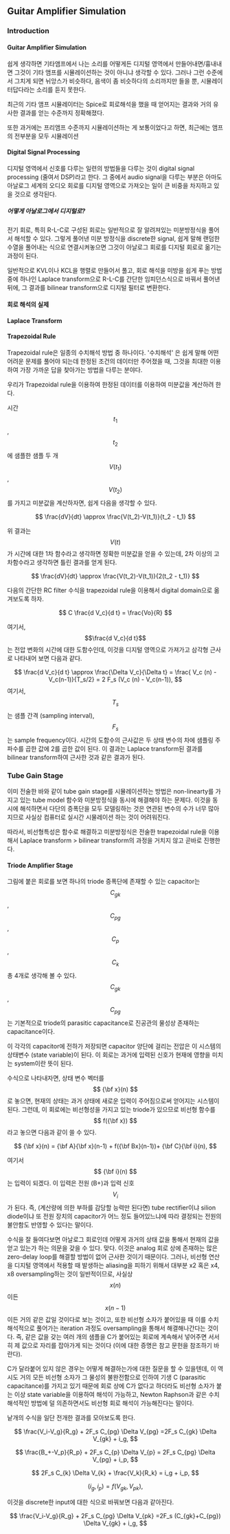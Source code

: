 ## Guitar Amplifier Simulation


### Introduction



#### Guitar Amplifier Simulation

쉽게 생각하면 기타앰프에서 나는 소리를 어떻게든 디지털 영역에서 만들어내면/흉내내면 그것이 기타 앰프를 시뮬레이션하는 것이 아니냐 생각할 수 있다. 그러나 그런 수준에서 그치게 되면 뉘앙스가 비슷하다, 음색이 좀 비슷하다의 소리까지만 들을 뿐, 시뮬레이터답다라는 소리를 듣지 못한다.

최근의 기타 앰프 시뮬레이터는 Spice로 회로해석을 했을 때 얻어지는 결과와 거의 유사한 결과를 얻는 수준까지 정확해졌다.

또한 과거에는 프리앰프 수준까지 시뮬레이션하는 게 보통이었다고 하면, 최근에는 앰프의 전부분을 모두 시뮬레이션

#### Digital Signal Processing

디지털 영역에서 신호를 다루는 일련의 방법들을 다루는 것이 digital signal processing (줄여서 DSP)라고 한다. 그 중에서 audio signal을 다루는 부분은 아마도 아날로그 세계의 오디오 회로를 디지털 영역으로 가져오는 일이 큰 비중을 차지하고 있을 것으로 생각된다.

##### 어떻게 아날로그에서 디지털로?

전기 회로, 특히 R-L-C로 구성된 회로는 일반적으로 잘 알려져있는 미분방정식을 풀어서 해석할 수 있다. 그렇게 풀어낸 미분 방정식을 discrete한 signal, 쉽게 말해 랜덤한 수열을 풀어내는 식으로 연결시켜놓으면 그것이 아날로그 회로를 디지털 회로로 옮기는 과정이 된다.

일반적으로 KVL이나 KCL을 행렬로 만들어서 풀고, 회로 해석을 미방을 쉽게 푸는 방법 중에 하나인 Laplace transform으로 R-L-C를 간단한 임피던스식으로 바꿔서 풀어낸 뒤에, 그 결과를 bilinear transform으로 디지털 필터로 변환한다.

#### 회로 해석의 실제



#### Laplace Transform


#### Trapezoidal Rule

Trapezoidal rule은 일종의 수치해석 방법 중 하나이다. '수치해석' 은 쉽게 말해 어떤 어려운 문제를 풀어야 되는데 한정된 조건의 데이터만 주어졌을 때, 그것을 최대한 이용하여 가장 가까운 답을 찾아가는 방법을 다루는 분야다.

우리가 Trapezoidal rule을 이용하여 한정된 데이터를 이용하여 미분값을 계산하려 한다.

시간 $$ t_1 $$, $$ t_2 $$ 에 샘플한 샘플 두 개 $$ V(t_1) $$, $$ V(t_2) $$를 가지고 미분값을 계산하자면, 쉽게 다음을 생각할 수 있다.

$$ \frac{dV}{dt} \approx \frac{V(t_2)-V(t_1)}{t_2 - t_1} $$

위 결과는 $$V(t)$$가 시간에 대한 1차 함수라고 생각하면 정확한 미분값을 얻을 수 있는데, 2차 이상의 고차함수라고 생각하면 틀린 결과를 얻게 된다.

$$ \frac{dV}{dt} \approx \frac{V(t_2)-V(t_1)}{2(t_2 - t_1)} $$


다음의 간단한 RC filter 수식을 trapezoidal rule을 이용해서 digital domain으로 옮겨보도록 하자.

$$ C \frac{d V_c}{d t} = \frac{Vo}{R} $$

여기서, $$\frac{d V_c}{d t}$$는 전압 변화의 시간에 대한 도함수인데, 이것을 디지털 영역으로 가져가고 삼각형 근사로 나타내어 보면 다음과 같다.

$$ \frac{d V_c}{d t} \approx \frac{\Delta V_c}{\Delta t} = \frac{ V_c (n) - V_c(n-1)}{T_s/2} = 2 F_s (V_c (n) - V_c(n-1)), $$
여기서, $$T_s$$는 샘플 간격 (sampling interval), $$ F_s $$는 sample frequency이다. 시간의 도함수의 근사값은 두 상태 변수의 차에 샘플링 주파수를 곱한 값에 2를 곱한 값이 된다. 이 결과는 Laplace transform된 결과를 bilinear transform하여 근사한 것과 같은 결과가 된다.

### Tube Gain Stage

이미 전술한 바와 같이 tube gain stage를 시뮬레이션하는 방법은 non-linearty를 가지고 있는 tube model 함수와 미분방정식을 동시에 해결해야 하는 문제다. 이것을 동시에 해석하면서 다단의 증폭단을 모두 모델링하는 것은 연관된 변수의 수가 너무 많아지므로 사실상 컴퓨터로 실시간 시물레이션 하는 것이 어려워진다.

따라서, 비선형특성은 함수로 해결하고 미분방정식은 전술한 trapezoidal rule을 이용해서 Laplace transform > bilinear transform의 과정을 거치지 않고 곧바로 진행한다.

#### Triode Amplifier Stage

그림에 붙은 회로를 보면 하나의 triode 증폭단에 존재할 수 있는 capacitor는 $$C_{gk}$$, $$C_{pg}$$, $$C_{p}$$, $$C_{k}$$ 총 4개로 생각해 볼 수 있다. $$C_{gk}$$, $$C_{pg}$$는 기본적으로 triode의 parasitic capacitance로 진공관의 물성상 존재하는 capacitance이다.

이 각각의 capacitor에 전하가 저장되면 capacitor 양단에 걸리는 전압은 이 시스템의 상태변수 (state variable)이 된다. 이 회로는 과거에 입력된 신호가 현재에 영향을 미치는 system이란 뜻이 된다.

수식으로 나타내자면, 상태 변수 벡터를 $$ {\bf x}(n) $$로 놓으면, 현재의 상태는 과거 상태에 새로운 입력이 주어짐으로써 얻어지는 시스템이 된다. 그런데, 이 회로에는 비선형성을 가지고 있는 triode가 있으므로 비선형 함수를 $$ f({\bf x}) $$라고 놓으면 다음과 같이 쓸 수 있다.

$$ {\bf x}(n) = {\bf A}{\bf x}(n-1) + f({\bf Bx}(n-1))+ {\bf C}{\bf i}(n), $$

여기서 $$ {\bf i}(n) $$는 입력이 되겠다. 이 입력은 전원 (B+)과 입력 신호 $$V_i$$ 가 된다. 즉, (계산량에 의한 부하를 감당할 능력만 된다면) tube rectifier이냐 silion diode이냐 또 전원 장치의 capacitor가 어느 정도 들어있느냐에 따라 결정되는 전원의 불안함도 반영할 수 있다는 말이다.

수식을 잘 들여다보면 아날로그 회로인데 어떻게 과거의 상태 값을 통해서 현재의 값을 얻고 있는가 하는 의문을 갖을 수 있다. 맞다. 이것은 analog 회로 상에 존재하는 많은 zero-delay loop를 해결할 방법이 없어 근사한 것이기 때문이다. 그러나, 비선형 연산을 디지털 영역에서 적용할 때 발생하는 aliasing을 피하기 위해서 대부분 x2 혹은 x4, x8 oversampling하는 것이 일반적이므로, 사실상 $$ x(n) $$ 이든 $$ x(n-1) $$이든 거의 같은 값일 것이다로 보는 것이고, 또한 비선형 소자가 붙어있을 때 이를 수치해석적으로 풀어가는 iteration 과정도 oversampling을 통해서 해결해나간다는 것이다. 즉, 같은 값을 갖는 여러 개의 샘플을 C가 붙어있는 회로에 계속해서 넣어주면 서서히 제 값으로 자리를 잡아가게 되는 것이다 (이에 대한 증명은 참고 문헌을 참조하기 바란다).

C가 달라붙어 있지 않은 경우는 어떻게 해결하는가에 대한 질문을 할 수 있을텐데, 이 역시도 거의 모든 비선형 소자가 그 물성의 불완전함으로 인하여 기생 C (parasitic capacitance)를 가지고 있기 때문에 회로 상에 C가 없다고 하더라도 비선형 소자가 붙는 이상 state variable을 이용하여 해석이 가능하고, Newton Raphson과 같은 수치 해석적인 방법에 덜 의존하면서도 비선형 회로 해석이 가능해진다는 말이다.

낱개의 수식을 일단 전개한 결과를 모아보도록 한다.

$$ \frac{V_i-V_g}{R_g} + 2F_s C_{pg} \Delta V_{pg} =2F_s C_{gk} \Delta V_{gk} + i_g, $$

$$ \frac{B_+-V_p}{R_p} + 2F_s C_{p} \Delta V_{p} = 2F_s C_{pg} \Delta V_{pg} + i_p, $$

$$ 2F_s C_{k} \Delta V_{k} + \frac{V_k}{R_k} = i_g + i_p, $$

$$ (i_g, i_p) = f (V_{gk}, V_{pk}),$$

이것을 discrete한 input에 대한 식으로 바꿔보면 다음과 같아진다.

$$ \frac{V_i-V_g}{R_g} + 2F_s C_{pg} \Delta V_{pk} =2F_s (C_{gk}+C_{pg}) \Delta V_{gk} + i_g, $$

